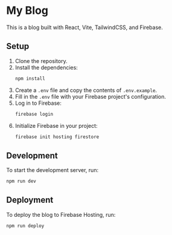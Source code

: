 # My Blog

This is a blog built with React, Vite, TailwindCSS, and Firebase.

## Setup

1.  Clone the repository.
2.  Install the dependencies:
    ```bash
    npm install
    ```
3.  Create a `.env` file and copy the contents of `.env.example`.
4.  Fill in the `.env` file with your Firebase project's configuration.
5.  Log in to Firebase:
    ```bash
    firebase login
    ```
6.  Initialize Firebase in your project:
    ```bash
    firebase init hosting firestore
    ```

## Development

To start the development server, run:

```bash
npm run dev
```

## Deployment

To deploy the blog to Firebase Hosting, run:

```bash
npm run deploy
```

